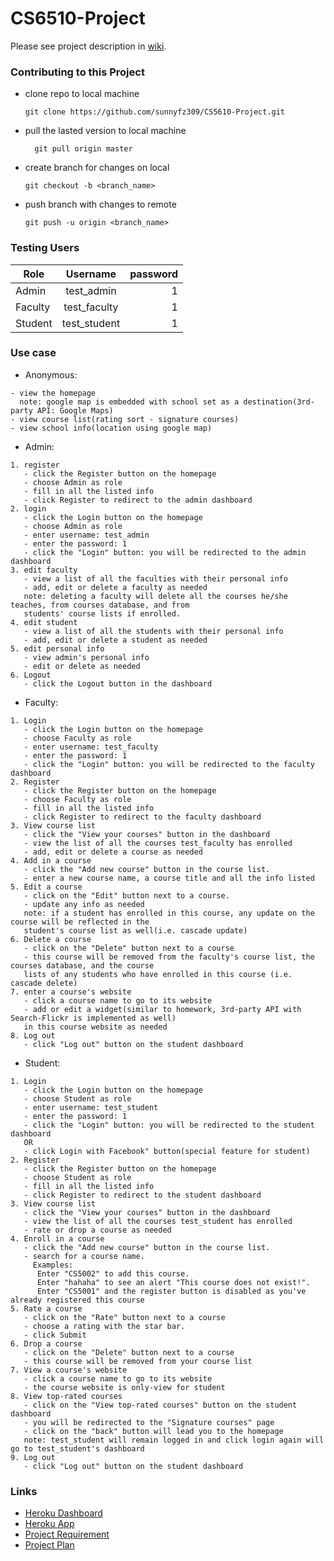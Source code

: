 # CS6510-Project

Please see project description in [wiki](https://github.com/sunnyfz309/CS5610-Project/wiki).

### Contributing to this Project

* clone repo to local machine  
  ```
  git clone https://github.com/sunnyfz309/CS5610-Project.git
  ```  
* pull the lasted version to local machine
  ```
    git pull origin master
  ```
* create branch for changes on local
  ```
  git checkout -b <branch_name>
  ```
* push branch with changes to remote
  ```
  git push -u origin <branch_name>
  ```

### Testing Users
| Role        | Username      | password|
| ----------- |:-------------:| -------:|
| Admin       | test_admin    | 1       |
| Faculty     | test_faculty  | 1       |
| Student     | test_student  | 1       |


### Use case
* Anonymous: 
```
- view the homepage  
  note: google map is embedded with school set as a destination(3rd-party API: Google Maps)
- view course list(rating sort - signature courses)
- view school info(location using google map)
```
* Admin: 
```
1. register  
   - click the Register button on the homepage  
   - choose Admin as role  
   - fill in all the listed info  
   - click Register to redirect to the admin dashboard
2. login
   - click the Login button on the homepage  
   - choose Admin as role  
   - enter username: test_admin  
   - enter the password: 1  
   - click the "Login" button: you will be redirected to the admin dashboard  
3. edit faculty  
   - view a list of all the faculties with their personal info  
   - add, edit or delete a faculty as needed  
   note: deleting a faculty will delete all the courses he/she teaches, from courses database, and from  
   students' course lists if enrolled.
4. edit student  
   - view a list of all the students with their personal info  
   - add, edit or delete a student as needed  
5. edit personal info  
   - view admin's personal info  
   - edit or delete as needed  
6. Logout
   - click the Logout button in the dashboard
```
* Faculty: 
```
1. Login
   - click the Login button on the homepage  
   - choose Faculty as role  
   - enter username: test_faculty
   - enter the password: 1  
   - click the "Login" button: you will be redirected to the faculty dashboard  
2. Register
   - click the Register button on the homepage  
   - choose Faculty as role  
   - fill in all the listed info  
   - click Register to redirect to the faculty dashboard
3. View course list
   - click the "View your courses" button in the dashboard
   - view the list of all the courses test_faculty has enrolled
   - add, edit or delete a course as needed  
4. Add in a course
   - click the "Add new course" button in the course list.
   - enter a new course name, a course title and all the info listed
5. Edit a course
   - click on the "Edit" button next to a course.
   - update any info as needed
   note: if a student has enrolled in this course, any update on the course will be reflected in the  
   student's course list as well(i.e. cascade update)
6. Delete a course
   - click on the "Delete" button next to a course  
   - this course will be removed from the faculty's course list, the courses database, and the course  
   lists of any students who have enrolled in this course (i.e. cascade delete)
7. enter a course's website
   - click a course name to go to its website
   - add or edit a widget(similar to homework, 3rd-party API with Search-Flickr is implemented as well)  
   in this course website as needed
8. Log out
   - click "Log out" button on the student dashboard
```
* Student: 
```
1. Login
   - click the Login button on the homepage  
   - choose Student as role  
   - enter username: test_student
   - enter the password: 1  
   - click the "Login" button: you will be redirected to the student dashboard  
   OR
   - click Login with Facebook" button(special feature for student)
2. Register
   - click the Register button on the homepage  
   - choose Student as role  
   - fill in all the listed info  
   - click Register to redirect to the student dashboard
3. View course list
   - click the "View your courses" button in the dashboard
   - view the list of all the courses test_student has enrolled
   - rate or drop a course as needed  
4. Enroll in a course
   - click the "Add new course" button in the course list.
   - search for a course name.
     Examples: 
      Enter "CS5002" to add this course. 
      Enter "hahaha" to see an alert "This course does not exist!". 
      Enter "CS5001" and the register button is disabled as you've already registered this course  
5. Rate a course
   - click on the "Rate" button next to a course  
   - choose a rating with the star bar.
   - click Submit
6. Drop a course
   - click on the "Delete" button next to a course  
   - this course will be removed from your course list  
7. View a course's website
   - click a course name to go to its website
   - the course website is only-view for student
8. View top-rated courses
   - click on the "View top-rated courses" button on the student dashboard
   - you will be redirected to the "Signature courses" page
   - click on the "back" button will lead you to the homepage
   note: test_student will remain logged in and click login again will go to test_student's dashboard  
9. Log out
   - click "Log out" button on the student dashboard
```
  
### Links 
* [Heroku Dashboard](https://dashboard.heroku.com/apps/cs5610-project)
* [Heroku App](https://cs5610-project.herokuapp.com/)
* [Project Requirement](https://onedrive.live.com/view.aspx?resid=5122A5DA1ABBEA0C!952&ithint=file%2cdocx&authkey=!ANFc4Yn-vxTaFik)
* [Project Plan](https://docs.google.com/document/d/1MnNQ41n_ykYNjYfnOvnKftkkIsZrU3J79_dvf2aNomA/edit#)
